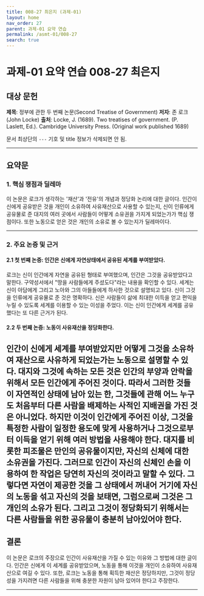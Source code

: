 ```yaml
---
title: 008-27 최은지 (과제-01)
layout: home
nav_order: 27  
parent: 과제-01 요약 연습  
permalink: /asmt-01/008-27  
search: true
---
```


# 과제-01 요약 연습 008-27 최은지 

## 대상 문헌  
**제목**: 정부에 관한 두 번째 논문(Second Treatise of Government) 
**저자**: 존 로크(John Locke) 
**출처**: Locke, J. (1689). Two treatises of government. (P. Laslett, Ed.). Cambridge University Press. (Original work published 1689) 

문서 최상단의 `---` 기호 및 title 정보가 삭제되면 안 됨.


---

## 요약문  

### 1. 핵심 쟁점과 딜레마  
이 논문은 로크가 생각하는 '재산'과 '전유'의 개념과 정당화 논리에 대한 글이다. 인간이 신에게 공유받은 것을 개인이 소유하여 사유재산으로 사용할 수 있는지, 신이 인류에게 공유물로 준 대지의 여러 곳에서 사람들이 어떻게 소유권을 가지게 되었는가가 핵심 쟁점이다. 또한 노동으로 얻은 것은 개인의 소유로 볼 수 있는지가 딜레마이다.

---

### 2. 주요 논증 및 근거  

#### 2.1 첫 번째 논증: 인간은 신에게 자연상태에서 공유된 세계를 부여받았다. 
로크는 신이 인간에게 자연을 공유된 형태로 부여했으며, 인간은 그것을 공유받았다고 말한다. 구약성서에서 "땅을 사람들에게 주셨도다"라는 내용을 확인할 수 있다. 세계는 신이 아담에게 그리고 노아와 그의 아들들에게 하사한 것으로 설명되고 있다. 신이 그것을 인류에게 공유물로 준 것은 명확하다. 신은 사람들이 삶에 최대한 이득을 얻고 편익을 누릴 수 있도록 세계를 이용할 수 있는 이성을 주었다. 이는 신이 인간에게 세계를 공유했다는 또 다른 근거가 된다.

#### 2.2 두 번째 논증: 노동이 사유재산을 정당화한다.  
인간이 신에게 세계를 부여받았지만 어떻게 그것을 소유하여 재산으로 사유하게 되었는가는 노동으로 설명할 수 있다. 대지와 그것에 속하는 모든 것은 인간의 부양과 안락을 위해서 모든 인간에게 주어진 것이다. 따라서 그러한 것들이 자연적인 상태에 남아 있는 한, 그것들에 관해 어느 누구도 처음부터 다른 사람을 배제하는 사적인 지배권을 가진 것은 아니었다. 하지만 이것이 인간에게 주어진 이상, 그것을 특정한 사람이 일정한 용도에 맞게 사용하거나 그것으로부터 이득을 얻기 위해 여러 방법을 사용해야 한다. 대지를 비롯한 피조물은 만인의 공유물이지만, 자신의 신체에 대한 소유권을 가진다. 그러므로 인간이 자신의 신체인 손을 이용하여 한 작업은 당연히 자신의 것이라고 말할 수 있다. 그렇다면 자연이 제공한 것을 그 상태에서 꺼내어 거기에 자신의 노동을 섞고 자신의 것을 보태면, 그럼으로써 그것은 그 개인의 소유가 된다. 그리고 그것이 정당화되기 위해서는 다른 사람들을 위한 공유물이 충분히 남아있어야 한다.
---

## 결론  
이 논문은 로크의 주장으로 인간이 사유재산을 가질 수 있는 이유와 그 방법에 대한 글이다. 인간은 신에게 이 세계를 공유받았으며, 노동을 통해 이것을 개인이 소유하여 사유재산으로 여길 수 있다. 또한, 로크는 노동을 통해 획득한 재산은 정당하지만, 그것이 정당성을 가지려면 다른 사람들을 위해 충분한 자원이 남아 있어야 한다고 주장한다.

---

